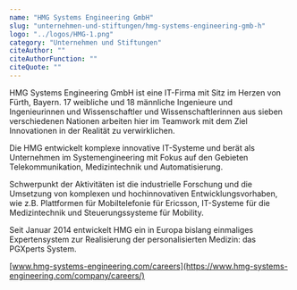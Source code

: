 ```yaml
---
name: "HMG Systems Engineering GmbH"
slug: "unternehmen-und-stiftungen/hmg-systems-engineering-gmb-h"
logo: "../logos/HMG-1.png"
category: "Unternehmen und Stiftungen"
citeAuthor: ""
citeAuthorFunction: ""
citeQuote: ""
---
```


HMG Systems Engineering GmbH ist eine IT-Firma mit Sitz im Herzen von Fürth, Bayern. 17 weibliche und 18 männliche Ingenieure und Ingenieurinnen und Wissenschaftler und Wissenschaftlerinnen aus sieben verschiedenen Nationen arbeiten hier im Teamwork mit dem Ziel Innovationen in der Realität zu verwirklichen.

Die HMG entwickelt komplexe innovative IT-Systeme und berät als Unternehmen im Systemengineering mit Fokus auf den Gebieten Telekommunikation, Medizintechnik und Automatisierung.

Schwerpunkt der Aktivitäten ist die industrielle Forschung und die Umsetzung von komplexen und hochinnovativen Entwicklungsvorhaben, wie z.B. Plattformen für Mobiltelefonie für Ericsson, IT-Systeme für die Medizintechnik und Steuerungssysteme für Mobility.

Seit Januar 2014 entwickelt HMG ein in Europa bislang einmaliges Expertensystem zur Realisierung der personalisierten Medizin: das PGXperts System.

[www.hmg-systems-engineering.com/careers](https://www.hmg-systems-engineering.com/company/careers/)

